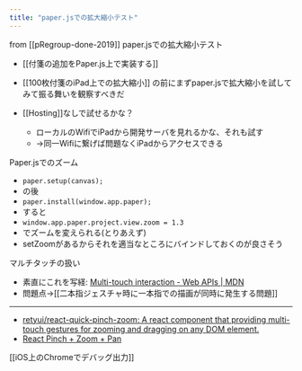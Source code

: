 ```yaml
---
title: "paper.jsでの拡大縮小テスト"
---
```


from [[pRegroup-done-2019]]
paper.jsでの拡大縮小テスト
- [[付箋の追加をPaper.js上で実装する]]
- [[100枚付箋のiPad上での拡大縮小]]
の前にまずpaper.jsで拡大縮小を試してみて振る舞いを観察すべきだ

- [[Hosting]]なしで試せるかな？
    - ローカルのWifiでiPadから開発サーバを見れるかな、それも試す
    - →同一Wifiに繋げば問題なくiPadからアクセスできる


Paper.jsでのズーム
- `paper.setup(canvas);`
- の後
- `paper.install(window.app.paper);`
- すると
- `window.app.paper.project.view.zoom = 1.3`
- でズームを変えられる(とりあえず)
- setZoomがあるからそれを適当なところにバインドしておくのが良さそう

マルチタッチの扱い
- 素直にこれを写経: [Multi-touch interaction - Web APIs | MDN](https://developer.mozilla.org/en-US/docs/Web/API/Touch_events/Multi-touch_interaction)
- 問題点→[[二本指ジェスチャ時に一本指での描画が同時に発生する問題]]
-----


- [retyui/react-quick-pinch-zoom: A react component that providing multi-touch gestures for zooming and dragging on any DOM element.](https://github.com/retyui/react-quick-pinch-zoom)
- [React Pinch + Zoom + Pan](https://gist.github.com/iammerrick/c4bbac856222d65d3a11dad1c42bdcca)

[[iOS上のChromeでデバッグ出力]]
